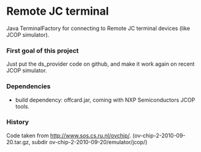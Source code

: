 # Remote JC terminal

Java TerminalFactory for connecting to Remote JC terminal devices (like JCOP simulator). 

### First goal of this project
Just put the ds_provider code on github, and make it work again on recent JCOP simulator. 

### Dependencies
* build dependency: offcard.jar, coming with NXP Semiconductors JCOP tools. 

### History

Code taken from http://www.sos.cs.ru.nl/ovchip/. 
(ov-chip-2-2010-09-20.tar.gz, subdir ov-chip-2-2010-09-20/emulator/jcop/) 

